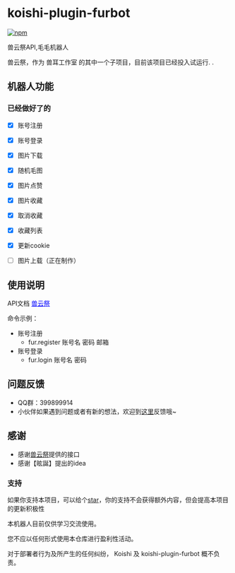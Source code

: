 # koishi-plugin-furbot

[![npm](https://img.shields.io/npm/v/koishi-plugin-furbot?style=flat-square)](https://www.npmjs.com/package/koishi-plugin-furbot)

兽云祭API,毛毛机器人


兽云祭，作为 兽耳工作室 的其中一个子项目，目前该项目已经投入试运行. .

## 机器人功能
### 已经做好了的
- [x] 账号注册
- [x] 账号登录
- [x] 图片下载
- [x] 随机毛图
- [x] 图片点赞
- [x] 图片收藏
- [x] 取消收藏
- [x] 收藏列表
- [x] 更新cookie

- [ ] 图片上载（正在制作）


## 使用说明
API文档 <a style="color:blue" href="https://console-docs.apipost.cn/preview/6bf01cfebd3e5f96/c4e20a5d1a5db86c?target_id=ba49a931-663a-4341-fc98-37ab95cbc6ee">兽云祭</a><br>

命令示例：
- 账号注册
    - fur.register 账号名 密码 邮箱
- 账号登录
    - fur.login 账号名 密码


## 问题反馈
* QQ群：399899914<br>
* 小伙伴如果遇到问题或者有新的想法，欢迎到[这里](https://github.com/initialencounter/mykoishi/issues)反馈哦~

## 感谢

* 感谢[兽云祭](http://m.zh.furrywiki.cn)提供的接口
* 感谢【昡誕】提出的idea

### 支持

如果你支持本项目，可以给个[star](https://github.com/initialencounter/mykoishi)，你的支持不会获得额外内容，但会提高本项目的更新积极性

本机器人目前仅供学习交流使用。

您不应以任何形式使用本仓库进行盈利性活动。

对于部署者行为及所产生的任何纠纷， Koishi 及 koishi-plugin-furbot 概不负责。
